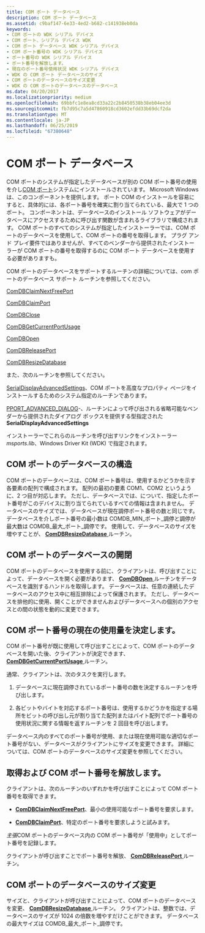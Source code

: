 ```yaml
---
title: COM ポート データベース
description: COM ポート データベース
ms.assetid: c9baf147-6e33-4ed2-b682-c141938eb0da
keywords:
- COM ポートの WDK シリアル デバイス
- COM ポート、シリアル デバイス WDK
- COM ポート データベース WDK シリアル デバイス
- COM ポート番号の WDK シリアル デバイス
- ポート番号の WDK シリアル デバイス
- ポート番号を解放します。
- 現在のポート番号使用状況 WDK シリアル デバイス
- WDK の COM ポート データベースのサイズ
- COM ポートのデータベースのサイズ変更
- WDK の COM ポートのデータベースのデータベース
ms.date: 04/20/2017
ms.localizationpriority: medium
ms.openlocfilehash: 69bbfc1e8ea8cd33a22c2b8450538b38eb04ee3d
ms.sourcegitcommit: fb7d95c7a5d47860918cd3602efdd33b69dcf2da
ms.translationtype: MT
ms.contentlocale: ja-JP
ms.lasthandoff: 06/25/2019
ms.locfileid: "67380648"
---
```

# <a name="com-port-database"></a>COM ポート データベース

COM ポートのシステムが指定したデータベースが別の COM ポート番号の使用を介し[COM ポート](configuration-of-com-ports.md)システムにインストールされています。 Microsoft Windows は、このコンポーネントを提供します。 ポート COM のインストールを容易にすると、具体的には、各ポート番号を確実に割り当てられている、最大で 1 つのポート。 コンポーネントは、データベースのインストール ソフトウェアがデータベースにアクセスするために呼び出す関数が含まれるライブラリで構成されます。 COM ポートのすべてのシステムが指定したインストーラーでは、COM ポートのデータベースを使用して、COM ポートの番号を取得します。 プラグ アンド プレイ要件ではありませんが、すべてのベンダーから提供されたインストーラーが COM ポートの番号を取得するのに COM ポート データベースを使用する必要がありますも。

COM ポートのデータベースをサポートするルーチンの詳細については、com ポートのデータベース サポート ルーチンを参照してください。

[ComDBClaimNextFreePort](https://docs.microsoft.com/windows/desktop/api/msports/nf-msports-comdbclaimnextfreeport)

[ComDBClaimPort](https://docs.microsoft.com/windows/desktop/api/msports/nf-msports-comdbclaimport)

[ComDBClose](https://docs.microsoft.com/windows/desktop/api/msports/nf-msports-comdbclose)

[ComDBGetCurrentPortUsage](https://docs.microsoft.com/windows/desktop/api/msports/nf-msports-comdbgetcurrentportusage)

[ComDBOpen](https://docs.microsoft.com/windows/desktop/api/msports/nf-msports-comdbopen)

[ComDBReleasePort](https://docs.microsoft.com/windows/desktop/api/msports/nf-msports-comdbreleaseport)

[ComDBResizeDatabase](https://docs.microsoft.com/windows/desktop/api/msports/nf-msports-comdbresizedatabase)

また、次のルーチンを参照してください。

[SerialDisplayAdvancedSettings](https://docs.microsoft.com/windows/desktop/api/msports/nf-msports-serialdisplayadvancedsettings)、COM ポートを高度なプロパティ ページをインストールするためのシステム指定のルーチンであります。

[PPORT_ADVANCED_DIALOG](https://docs.microsoft.com/previous-versions/windows/hardware/drivers/ff546956(v=vs.85))-、ルーチンによって呼び出される省略可能なベンダーから提供されたダイアログ ボックスを提供する型指定された**SerialDisplayAdvancedSettings**

インストーラーでこれらのルーチンを呼び出すリンクをインストーラー *msports.lib*、Windows Driver Kit (WDK) で指定されます。

## <a name="structure-of-the-com-port-database"></a>COM ポートのデータベースの構造

COM ポートのデータベースは、COM ポート番号は、使用するかどうかを示す各要素の配列で構成されます。 配列の最初の要素 COM1、COM2 というように、2 つ目が対応します。 ただし、データベースでは、について、指定したポート番号がこのデバイスに割り当てられているすべての情報は含まれません。 データベースのサイズでは、データベースが現在調停ポート番号の数と同じです。 データベースを介しポート番号の最小数は COMDB\_MIN\_ポート\_調停と調停が最大数は COMDB\_最大\_ポート\_調停です。 使用して、データベースのサイズを増やすことが、 [ **ComDBResizeDatabase** ](https://docs.microsoft.com/windows/desktop/api/msports/nf-msports-comdbresizedatabase)ルーチン。

## <a name="opening-and-closing-the-com-port-database"></a>COM ポートのデータベースの開閉

COM ポートのデータベースを使用する前に、クライアントは、呼び出すことによって、データベースを開く必要があります、 [ **ComDBOpen** ](https://docs.microsoft.com/windows/desktop/api/msports/nf-msports-comdbopen)ルーチンをデータベースを識別するハンドルを取得します。 データベースは、任意の連続したデータベースのアクセス中に相互排除によって保護されます。 ただし、データベースを排他的に使用、開くことができませんおよびデータベースへの個別のアクセスとの間の状態を動的に変更できます。

## <a name="determining-the-current-usage-of-com-port-numbers"></a>COM ポート番号の現在の使用量を決定します。

COM ポート番号が既に使用して呼び出すことによって、COM ポートのデータベースを開いた後、クライアントが決定できます、 [ **ComDBGetCurrentPortUsage** ](https://docs.microsoft.com/windows/desktop/api/msports/nf-msports-comdbgetcurrentportusage)ルーチン。

通常、クライアントは、次のタスクを実行します。

1. データベースに現在調停されているポート番号の数を決定するルーチンを呼び出します。

2. 各ビットやバイトを対応するポート番号は、使用するかどうかを指定する場所をビットの呼び出し元が割り当てた配列またはバイト配列でポート番号の使用状況に関する情報を返すルーチンを 2 回目を呼び出します。

データベース内のすべてのポート番号が使用、または現在使用可能な適切なポート番号がない、データベースがクライアントにサイズを変更できます。 詳細については、COM ポートのデータベースのサイズ変更を参照してください。

## <a name="obtaining-and-releasing-a-com-port-number"></a>取得および COM ポート番号を解放します。

クライアントは、次のルーチンのいずれかを呼び出すことによって COM ポート番号を取得できます。

- [**ComDBClaimNextFreePort**](https://docs.microsoft.com/windows/desktop/api/msports/nf-msports-comdbclaimnextfreeport)、最小の使用可能なポート番号を要求します。

- [**ComDBClaimPort**](https://docs.microsoft.com/windows/desktop/api/msports/nf-msports-comdbclaimport)、特定のポート番号を要求しようと試みます。

*主張*COM ポートのデータベース内の COM ポート番号が「使用中」としてポート番号を記録します。

クライアントが呼び出すことでポート番号を解放、 [ **ComDBReleasePort** ](https://docs.microsoft.com/windows/desktop/api/msports/nf-msports-comdbreleaseport)ルーチン。

## <a name="resizing-the-com-port-database"></a>COM ポートのデータベースのサイズ変更

サイズと、クライアントが呼び出すことによって、COM ポートのデータベースを変更、 [ **ComDBResizeDatabase** ](https://docs.microsoft.com/windows/desktop/api/msports/nf-msports-comdbresizedatabase)ルーチン。 クライアントは、整数では、データベースのサイズが 1024 の倍数を増やすだけことができます。 データベースの最大サイズは COMDB\_最大\_ポート\_調停です。
